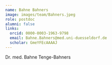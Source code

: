```yaml
---
name: Bahne Bahners
image: images/team/Bahners.jpeg
role: postdoc
alumni: false
links:
  orcid: 0000-0003-1963-9798
  email: Bahne.Bahners@med.uni-duesseldorf.de
  scholar: GmeYFEcAAAAJ
---
```


Dr. med. Bahne Tenge-Bahners